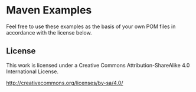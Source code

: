 # Maven Examples 

Feel free to use these examples as the basis of your own POM files in accordance with the license below.

## License

This work is licensed under a Creative Commons Attribution-ShareAlike 4.0 International License.

http://creativecommons.org/licenses/by-sa/4.0/

